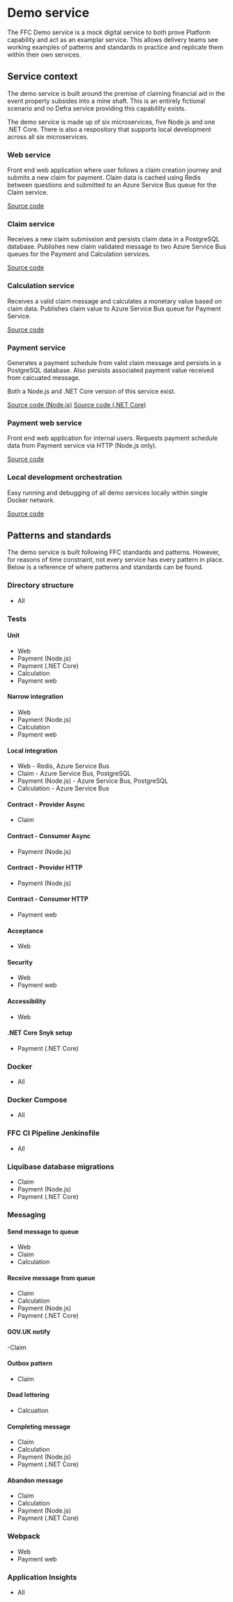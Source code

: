 # Demo service

The FFC Demo service is a mock digital service to both prove Platform capability and act as an examplar service.  This allows delivery teams see working examples of patterns and standards in practice and replicate them within their own services.

## Service context

The demo service is built around the premise of claiming financial aid in the event property subsides into a mine shaft.  This is an entirely fictional scenario and no Defra service providing this capabililty exists.

The demo service is made up of six microservices, five Node.js and one .NET Core.  There is also a respository that supports local development across all six microservices.

### Web service

Front end web application where user follows a claim creation journey and submits a new claim for payment. 
Claim data is cached using Redis between questions and submitted to an Azure Service Bus queue for the Claim service.

[Source code](https://github.com/DEFRA/ffc-demo-web)

### Claim service

Receives a new claim submission and persists claim data in a PostgreSQL database. 
Publishes new claim validated message to two Azure Service Bus queues for the Payment and Calculation services.

[Source code](https://github.com/DEFRA/ffc-demo-claim-service)

### Calculation service

Receives a valid claim message and calculates a monetary value based on claim data.
Publishes claim value to Azure Service Bus queue for Payment Service.

[Source code](https://github.com/DEFRA/ffc-demo-calculation-service)

### Payment service

Generates a payment schedule from valid claim message and persists in a PostgreSQL database.
Also persists associated payment value received from calcuated message.

Both a Node.js and .NET Core version of this service exist.

[Source code (Node.js)](https://github.com/DEFRA/ffc-demo-payment-service)
[Source code (.NET Core)](https://github.com/DEFRA/ffc-demo-payment-service-core)

### Payment web service

Front end web application for internal users.  Requests payment schedule data from Payment service via HTTP (Node.js only).

[Source code](https://github.com/DEFRA/ffc-demo-payment-web)

### Local development orchestration

Easy running and debugging of all demo services locally within single Docker network.

[Source code](https://github.com/DEFRA/ffc-demo-development)

## Patterns and standards

The demo service is built following FFC standards and patterns.  However, for reasons of time constraint, not every service has every pattern in place.
Below is a reference of where patterns and standards can be found.

### Directory structure
- All

### Tests
#### Unit
- Web
- Payment (Node.js)
- Payment (.NET Core)
- Calculation
- Payment web

#### Narrow integration
- Web
- Payment (Node.js)
- Calculation
- Payment web

#### Local integration
- Web - Redis, Azure Service Bus
- Claim - Azure Service Bus, PostgreSQL
- Payment (Node.js) - Azure Service Bus, PostgreSQL
- Calculation - Azure Service Bus

#### Contract - Provider Async
- Claim

#### Contract - Consumer Async
- Payment (Node.js)

#### Contract - Provider HTTP
- Payment (Node.js)

#### Contract - Consumer HTTP
- Payment web

#### Acceptance
- Web

#### Security
- Web
- Payment web

#### Accessibility
- Web

#### .NET Core Snyk setup
- Payment (.NET Core)

### Docker
- All

### Docker Compose
- All

### FFC CI Pipeline Jenkinsfile
- All

### Liquibase database migrations
- Claim
- Payment (Node.js)
- Payment (.NET Core)

### Messaging
#### Send message to queue
- Web
- Claim
- Calculation

#### Receive message from queue
- Claim
- Calculation
- Payment (Node.js)
- Payment (.NET Core)

#### GOV.UK notify
-Claim

#### Outbox pattern
- Claim

#### Dead lettering
- Calcuation

#### Completing message
- Claim
- Calculation
- Payment (Node.js)
- Payment (.NET Core)

#### Abandon message
- Claim
- Calculation
- Payment (Node.js)
- Payment (.NET Core)

### Webpack
- Web
- Payment web

### Application Insights
- All
